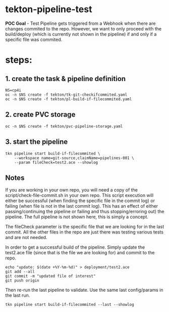 # tekton-pipeline-test

**POC Goal** - Test Pipeline gets triggered from a Webhook when there are changes commited to the repo. However, we want to only proceed with the build/deploy (which is currently not shown in the pipeline) if and only if a specific file was commited.

# steps:
## 1. create the task & pipeline definition
```
NS=cp4i
oc -n $NS create -f tekton/tk-git-checkifcommited.yaml
oc -n $NS create -f tekton/pl-build-if-filecommited.yaml
```

## 2. create PVC storage
```
oc -n $NS create -f tekton/pvc-pipeline-storage.yaml
```

## 3. start the pipeline
```
tkn pipeline start build-if-filecommited \
    --workspace name=git-source,claimName=pipelines-001 \
    --param fileCheck=test2.ace --showlog
```

## Notes

If you are working in your own repo, you will need a copy of the script/check-file-commit.sh in your own repo. This script execution will either be successful (when finding the specific file in the commit log) or failing (when file is not in the last commit log). This has an effect of either passing/continuing the pipeline or failing and thus stopping/erroring out) the pipeline. The full pipeline is not shown here, this is simply a concept.

The fileCheck parameter is the specific file that we are looking for in the last commit. All the other files in the repo are just there was testing various tests and are not needed. 

In order to get a successful build of the pipeline. Simply update the test2.ace file (since that is the file we are looking for) and commit to the repo.

```
echo "update: $(date +%Y-%m-%d)" > deployment/test2.ace
git add --all
git commit -m "updated file of interest"
git push origin
```

Then re-run the last pipeline to validate. Use the same last config/params in the last run.
```
tkn pipeline start build-if-filecommited --last --showlog
```
